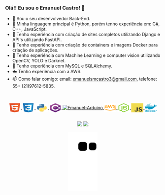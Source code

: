 ### Olá!! Eu sou o Emanuel Castro! 👋


- 🔭 Sou o seu desenvolvedor Back-End.
- 🌱 Minha linguagem principal é Python, porém tenho experiência em: C#, C++, JavaScript.
- 💫 Tenho experiência com criação de sites completos utilizando Django e API's utilizando FastAPI.
- 🐋 Tenho experiência com criação de containers e imagens Docker para criação de aplicações.
- 🤖 Tenho experiência com Machine Learning e computer vision utilizando OpenCV, YOLO e Darknet.
- 🏦 Tenho experiência com MySQL e SQLAlchemy.
- ☁️ Tenho experiência com a AWS.
- 📫 Como falar comigo: email: emanuelsmcastro3@gmail.com, telefone: 55+ (21)97612-5835.

<div align="center">
  <a href="https://github.com/emanuelsmcastro">
  
  ##
 
<div style="display: inline_block"><br>
  <img align="center" alt="Emanuel-HTML" height="30" width="40" src="https://raw.githubusercontent.com/devicons/devicon/master/icons/html5/html5-original.svg">
  <img align="center" alt="Emanuel-CSS" height="30" width="40" src="https://raw.githubusercontent.com/devicons/devicon/master/icons/css3/css3-original.svg">
  <img align="center" alt="Emanuel-Python" height="30" width="40" src="https://raw.githubusercontent.com/devicons/devicon/master/icons/python/python-original.svg">
  <img align="center" alt="Emanuel-Csharp" height="30" width="40" src="https://raw.githubusercontent.com/devicons/devicon/master/icons/csharp/csharp-original.svg">
  <img align="center" alt="Emanuel-Arduino" height="30" width="40" src="https://cdn.jsdelivr.net/gh/devicons/devicon/icons/arduino/arduino-original-wordmark.svg">
  <img align="center" alt="Emanuel-AWS" height="30" width="40" src="https://github.com/devicons/devicon/blob/master/icons/amazonwebservices/amazonwebservices-plain-wordmark.svg">
  <img align="center" alt="Emanuel-Node" height="30" width="40" src="https://github.com/devicons/devicon/blob/master/icons/nodejs/nodejs-original.svg">
  <img align="center" alt="Emanuel-JS" height="30" width="40" src="https://github.com/devicons/devicon/blob/master/icons/javascript/javascript-original.svg">
  <img align="center" alt="Emanuel-Docker" height="30" width="40" src="https://github.com/devicons/devicon/blob/master/icons/docker/docker-plain-wordmark.svg">
</div>
   
  ##
 
<div> 
  <a href="https://www.instagram.com/caxtroso/" target="_blank"><img src="https://img.shields.io/badge/-Instagram-%23E4405F?style=for-the-badge&logo=instagram&logoColor=white" target="_blank"></a>
  <a href="https://www.linkedin.com/in/emanuel-castro-643515202/" target="_blank"><img src="https://img.shields.io/badge/-LinkedIn-%230077B5?style=for-the-badge&logo=linkedin&logoColor=white" target="_blank"></a> 
 
  ![Snake animation](https://github.com/emanuelsmcastro/emanuelsmcastro/blob/output/github-contribution-grid-snake.svg)
 
</div>
